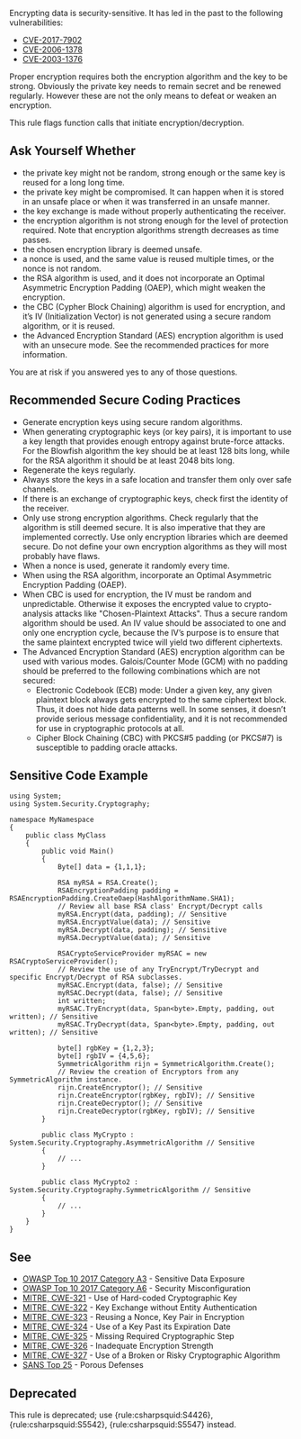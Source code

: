 Encrypting data is security-sensitive. It has led in the past to the following vulnerabilities:
 
-  [CVE-2017-7902](http://cve.mitre.org/cgi-bin/cvename.cgi?name=CVE-2017-7902)
-  [CVE-2006-1378](http://cve.mitre.org/cgi-bin/cvename.cgi?name=CVE-2006-1378)
-  [CVE-2003-1376](http://cve.mitre.org/cgi-bin/cvename.cgi?name=CVE-2003-1376)

Proper encryption requires both the encryption algorithm and the key to be strong. Obviously the private key needs to remain secret and be renewed regularly. However these are not the only means to defeat or weaken an encryption.
 
This rule flags function calls that initiate encryption/decryption.
 
## Ask Yourself Whether

-  the private key might not be random, strong enough or the same key is reused for a long long time.
-  the private key might be compromised. It can happen when it is stored in an unsafe place or when it was transferred in an unsafe manner.
-  the key exchange is made without properly authenticating the receiver.
-  the encryption algorithm is not strong enough for the level of protection required. Note that encryption algorithms strength decreases as time
  passes.
-  the chosen encryption library is deemed unsafe.
-  a nonce is used, and the same value is reused multiple times, or the nonce is not random.
-  the RSA algorithm is used, and it does not incorporate an Optimal Asymmetric Encryption Padding (OAEP), which might weaken the encryption.
-  the CBC (Cypher Block Chaining) algorithm is used for encryption, and it’s IV (Initialization Vector) is not generated using a secure random
  algorithm, or it is reused.
-  the Advanced Encryption Standard (AES) encryption algorithm is used with an unsecure mode. See the recommended practices for more information.

You are at risk if you answered yes to any of those questions.
 
## Recommended Secure Coding Practices

-  Generate encryption keys using secure random algorithms.
-  When generating cryptographic keys (or key pairs), it is important to use a key length that provides enough entropy against brute-force
  attacks. For the Blowfish algorithm the key should be at least 128 bits long, while for the RSA algorithm it should be at least 2048 bits long.
-  Regenerate the keys regularly.
-  Always store the keys in a safe location and transfer them only over safe channels.
-  If there is an exchange of cryptographic keys, check first the identity of the receiver.
-  Only use strong encryption algorithms. Check regularly that the algorithm is still deemed secure. It is also imperative that they are
  implemented correctly. Use only encryption libraries which are deemed secure. Do not define your own encryption algorithms as they will most
  probably have flaws.
-  When a nonce is used, generate it randomly every time.
-  When using the RSA algorithm, incorporate an Optimal Asymmetric Encryption Padding (OAEP).
-  When CBC is used for encryption, the IV must be random and unpredictable. Otherwise it exposes the encrypted value to crypto-analysis attacks
  like "Chosen-Plaintext Attacks". Thus a secure random algorithm should be used. An IV value should be associated to one and only one encryption
  cycle, because the IV’s purpose is to ensure that the same plaintext encrypted twice will yield two different ciphertexts.
-  The Advanced Encryption Standard (AES) encryption algorithm can be used with various modes. Galois/Counter Mode (GCM) with no padding should be
  preferred to the following combinations which are not secured:
    - Electronic Codebook (ECB) mode: Under a given key, any given plaintext block always gets encrypted to the same ciphertext block. Thus, it
      does not hide data patterns well. In some senses, it doesn’t provide serious message confidentiality, and it is not recommended for use in
      cryptographic protocols at all.
    - Cipher Block Chaining (CBC) with PKCS#5 padding (or PKCS#7) is susceptible to padding oracle attacks.

## Sensitive Code Example

    using System;
    using System.Security.Cryptography;
    
    namespace MyNamespace
    {
        public class MyClass
        {
            public void Main()
            {
                Byte[] data = {1,1,1};
    
                RSA myRSA = RSA.Create();
                RSAEncryptionPadding padding = RSAEncryptionPadding.CreateOaep(HashAlgorithmName.SHA1);
                // Review all base RSA class' Encrypt/Decrypt calls
                myRSA.Encrypt(data, padding); // Sensitive
                myRSA.EncryptValue(data); // Sensitive
                myRSA.Decrypt(data, padding); // Sensitive
                myRSA.DecryptValue(data); // Sensitive
    
                RSACryptoServiceProvider myRSAC = new RSACryptoServiceProvider();
                // Review the use of any TryEncrypt/TryDecrypt and specific Encrypt/Decrypt of RSA subclasses.
                myRSAC.Encrypt(data, false); // Sensitive
                myRSAC.Decrypt(data, false); // Sensitive
                int written;
                myRSAC.TryEncrypt(data, Span<byte>.Empty, padding, out written); // Sensitive
                myRSAC.TryDecrypt(data, Span<byte>.Empty, padding, out written); // Sensitive
    
                byte[] rgbKey = {1,2,3};
                byte[] rgbIV = {4,5,6};
                SymmetricAlgorithm rijn = SymmetricAlgorithm.Create();
                // Review the creation of Encryptors from any SymmetricAlgorithm instance.
                rijn.CreateEncryptor(); // Sensitive
                rijn.CreateEncryptor(rgbKey, rgbIV); // Sensitive
                rijn.CreateDecryptor(); // Sensitive
                rijn.CreateDecryptor(rgbKey, rgbIV); // Sensitive
            }
    
            public class MyCrypto : System.Security.Cryptography.AsymmetricAlgorithm // Sensitive
            {
                // ...
            }
    
            public class MyCrypto2 : System.Security.Cryptography.SymmetricAlgorithm // Sensitive
            {
                // ...
            }
        }
    }

## See

-  [OWASP Top 10 2017 Category A3](https://www.owasp.org/index.php/Top_10-2017_A3-Sensitive_Data_Exposure) - Sensitive Data Exposure
-  [OWASP Top 10 2017 Category A6](https://www.owasp.org/index.php/Top_10-2017_A6-Security_Misconfiguration) - Security
  Misconfiguration
-  [MITRE, CWE-321](https://cwe.mitre.org/data/definitions/321) - Use of Hard-coded Cryptographic Key
-  [MITRE, CWE-322](https://cwe.mitre.org/data/definitions/322) - Key Exchange without Entity Authentication
-  [MITRE, CWE-323](https://cwe.mitre.org/data/definitions/323) - Reusing a Nonce, Key Pair in Encryption
-  [MITRE, CWE-324](https://cwe.mitre.org/data/definitions/324) - Use of a Key Past its Expiration Date
-  [MITRE, CWE-325](https://cwe.mitre.org/data/definitions/325) - Missing Required Cryptographic Step
-  [MITRE, CWE-326](https://cwe.mitre.org/data/definitions/326) - Inadequate Encryption Strength
-  [MITRE, CWE-327](https://cwe.mitre.org/data/definitions/327) - Use of a Broken or Risky Cryptographic Algorithm
-  [SANS Top 25](https://www.sans.org/top25-software-errors/#cat3) - Porous Defenses

## Deprecated
 
This rule is deprecated; use {rule:csharpsquid:S4426}, {rule:csharpsquid:S5542}, {rule:csharpsquid:S5547} instead.